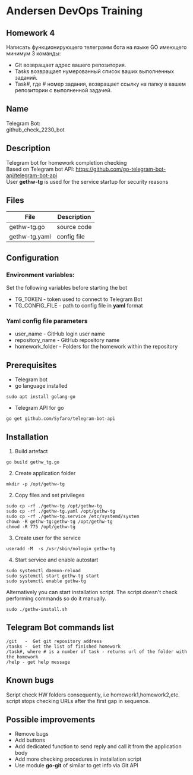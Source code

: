 # Andersen DevOps Training 

## Homework 4
Написать функционирующего телеграмм бота на языке GO имеющего минимум 3 команды:
- Git возвращает адрес вашего репозитория.
- Tasks возвращает нумерованный список ваших выполненных заданий.
- Task#, где # номер задания, возвращает ссылку на папку в вашем репозитории с выполненной задачей.

##  Name
Telegram Bot:  
github_check_2230_bot

##  Description
Telegram bot for homework completion checking  
Based on Telegram bot API: https://github.com/go-telegram-bot-api/telegram-bot-api  
User **gethw-tg** is used for the service startup for security reasons

## Files
| File | Description | 
| --- | --- |
| gethw-tg.go  |  source code |   
| gethw-tg.yaml |  config file  |   

## Configuration
### Environment variables:
Set the following variables before starting the bot
- TG_TOKEN - token used to connect to Telegram Bot
- TG_CONFIG_FILE  - path to config file in **yaml** format
### Yaml config file parameters
- user_name - GitHub login user name 
- repository_name - GitHub repository name
- homework_folder - Folders for the homework within the repository 

## Prerequisites
- Telegram bot
- go language installed
```
sudo apt install golang-go
```
- Telegram API for go  
```
go get github.com/Syfaro/telegram-bot-api
```

## Installation
1. Build artefact
```
go build gethw_tg.go
```
2. Create application folder
```
mkdir -p /opt/gethw-tg
```
2. Copy files and set privileges
```
sudo cp -rf ./gethw-tg /opt/gethw-tg
sudo cp -rf ./gethw-tg.yaml /opt/gethw-tg
sudo cp -rf ./gethw-tg.service /etc/systemd/system
chown -R gethw-tg:gethw-tg /opt/gethw-tg
chmod -R 775 /opt/gethw-tg
```
3. Create user for the service
```
useradd -M  -s /usr/sbin/nologin gethw-tg
```
4. Start service and enable autostart
```
sudo systemctl daemon-reload
sudo systemctl start gethw-tg start
sudo systemctl enable gethw-tg 
```
Alternatively you can start installation script. The script doesn't check performing commands so do it manually.
```
sudo ./gethw-install.sh
```

##  Telegram Bot commands list
```
/git   -  Get git repository address
/tasks -  Get the list of finished homework
/task#, where # is a number of task - returns url of the folder with the homework
/help - get help message
```
## Known bugs
Script check HW folders consequently, i.e homework1,homework2,etc. script stops checking URLs after the first gap in sequence.  

## Possible improvements
- Remove bugs
- Add buttons
- Add dedicated function to send reply and call it from the application body
- Add more checking procedures in installation script
- Use module **go-git** of similar to get info via Git API
